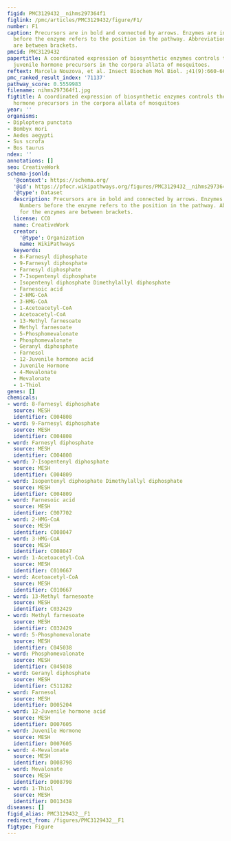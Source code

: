 ```yaml
---
figid: PMC3129432__nihms297364f1
figlink: /pmc/articles/PMC3129432/figure/F1/
number: F1
caption: Precursors are in bold and connected by arrows. Enzymes are in italic. Numbers
  before the enzyme refers to the position in the pathway. Abbreviations for the enzymes
  are between brackets.
pmcid: PMC3129432
papertitle: A coordinated expression of biosynthetic enzymes controls the flux of
  juvenile hormone precursors in the corpora allata of mosquitoes.
reftext: Marcela Nouzova, et al. Insect Biochem Mol Biol. ;41(9):660-669.
pmc_ranked_result_index: '71137'
pathway_score: 0.5559983
filename: nihms297364f1.jpg
figtitle: A coordinated expression of biosynthetic enzymes controls the flux of juvenile
  hormone precursors in the corpora allata of mosquitoes
year: ''
organisms:
- Diploptera punctata
- Bombyx mori
- Aedes aegypti
- Sus scrofa
- Bos taurus
ndex: ''
annotations: []
seo: CreativeWork
schema-jsonld:
  '@context': https://schema.org/
  '@id': https://pfocr.wikipathways.org/figures/PMC3129432__nihms297364f1.html
  '@type': Dataset
  description: Precursors are in bold and connected by arrows. Enzymes are in italic.
    Numbers before the enzyme refers to the position in the pathway. Abbreviations
    for the enzymes are between brackets.
  license: CC0
  name: CreativeWork
  creator:
    '@type': Organization
    name: WikiPathways
  keywords:
  - 8-Farnesyl diphosphate
  - 9-Farnesyl diphosphate
  - Farnesyl diphosphate
  - 7-Isopentenyl diphosphate
  - Isopentenyl diphosphate Dimethylallyl diphosphate
  - Farnesoic acid
  - 2-HMG-CoA
  - 3-HMG-CoA
  - 1-Acetoacetyl-CoA
  - Acetoacetyl-CoA
  - 13-Methyl farnesoate
  - Methyl farnesoate
  - 5-Phosphomevalonate
  - Phosphomevalonate
  - Geranyl diphosphate
  - Farnesol
  - 12-Juvenile hormone acid
  - Juvenile Hormone
  - 4-Mevalonate
  - Mevalonate
  - 1-Thiol
genes: []
chemicals:
- word: 8-Farnesyl diphosphate
  source: MESH
  identifier: C004808
- word: 9-Farnesyl diphosphate
  source: MESH
  identifier: C004808
- word: Farnesyl diphosphate
  source: MESH
  identifier: C004808
- word: 7-Isopentenyl diphosphate
  source: MESH
  identifier: C004809
- word: Isopentenyl diphosphate Dimethylallyl diphosphate
  source: MESH
  identifier: C004809
- word: Farnesoic acid
  source: MESH
  identifier: C007702
- word: 2-HMG-CoA
  source: MESH
  identifier: C008047
- word: 3-HMG-CoA
  source: MESH
  identifier: C008047
- word: 1-Acetoacetyl-CoA
  source: MESH
  identifier: C010667
- word: Acetoacetyl-CoA
  source: MESH
  identifier: C010667
- word: 13-Methyl farnesoate
  source: MESH
  identifier: C032429
- word: Methyl farnesoate
  source: MESH
  identifier: C032429
- word: 5-Phosphomevalonate
  source: MESH
  identifier: C045038
- word: Phosphomevalonate
  source: MESH
  identifier: C045038
- word: Geranyl diphosphate
  source: MESH
  identifier: C511282
- word: Farnesol
  source: MESH
  identifier: D005204
- word: 12-Juvenile hormone acid
  source: MESH
  identifier: D007605
- word: Juvenile Hormone
  source: MESH
  identifier: D007605
- word: 4-Mevalonate
  source: MESH
  identifier: D008798
- word: Mevalonate
  source: MESH
  identifier: D008798
- word: 1-Thiol
  source: MESH
  identifier: D013438
diseases: []
figid_alias: PMC3129432__F1
redirect_from: /figures/PMC3129432__F1
figtype: Figure
---
```

